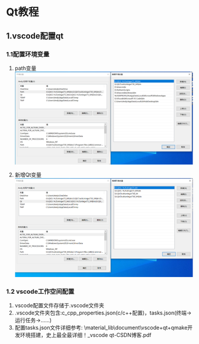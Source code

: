 # Qt教程

## 1.vscode配置qt

### 1.1配置环境变量

1. path变量
![path变量](material_lib/1.1.1.PNG)

2. 新增Qt变量
![Qt变量](material_lib/1.1.2.PNG)

### 1.2 vscode工作空间配置

1. vscode配置文件存储于.vscode文件夹
2. .vscode文件夹包含:c_cpp_properties.json(c/c++配置)，tasks.json(终端->运行任务->......)
3. 配置tasks.json文件详细参考: \material_lib\document\vscode+qt+qmake开发环境搭建，史上最全最详细！_vscode qt-CSDN博客.pdf
